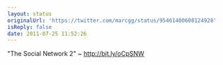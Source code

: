 ```yaml
---
layout: status
originalUrl: 'https://twitter.com/marcgg/status/95461400608124928'
isReply: false
date: 2011-07-25 11:52:26
---
```


"The Social Network 2" ~ http://bit.ly/oCpSNW
